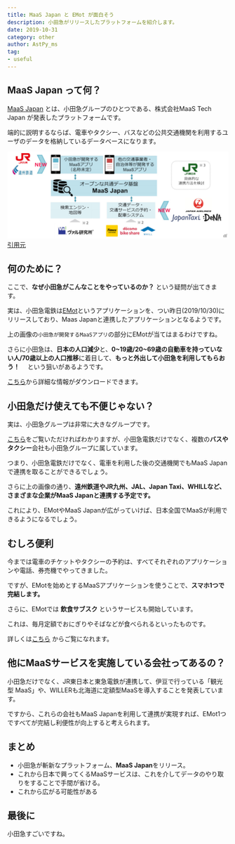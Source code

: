 ```yaml
---
title: MaaS Japan と EMot が面白そう
description: 小田急がリリースしたプラットフォームを紹介します。
date: 2019-10-31
category: other
author: AstPy_ms
tag:
- useful
---
```


## MaaS Japan って何？

[MaaS Japan](https://www.maasjapan.net/) とは、小田急グループのひとつである、株式会社MaaS Tech Japan が発表したプラットフォームです。

端的に説明するならば、電車やタクシー、バスなどの公共交通機関を利用するユーザのデータを格納しているデータベースになります。

![](../.vuepress/public/imgs/maasjapan1.jpg)
[引用元](https://japan.cnet.com/article/35137546/)


## 何のために？

ここで、**なぜ小田急がこんなことをやっているのか？** という疑問が出てきます。

実は、小田急電鉄は[EMot](https://www.emot.jp/)というアプリケーションを、つい昨日(2019/10/30)にリリースしており、Maas Japanと連携したアプリケーションとなるようです。

上の画像の`小田急が開発するMaaSアプリ`の部分にEMotが当てはまるわけですね。

さらに小田急は、**日本の人口減少**と、**0~19歳/20~69歳の自動車を持っていない人/70歳以上の人口推移**に着目して、**もっと外出して小田急を利用してもらおう！** 　という狙いがあるようです。

[こちら](https://www.stat.go.jp/data/nihon/02.html)から詳細な情報がダウンロードできます。


## 小田急だけ使えても不便じゃない？

実は、小田急グループは非常に大きなグループです。

[こちら](https://www.odakyu.jp/company/group/)をご覧いただければわかりますが、小田急電鉄だけでなく、複数の**バスやタクシー**会社も小田急グループに属しています。

つまり、小田急電鉄だけでなく、電車を利用した後の交通機関でもMaaS Japanで連携を取ることができるでしょう。

さらに上の画像の通り、**遠州鉄道やJR九州、JAL、Japan Taxi、WHILLなど、さまざまな企業がMaaS Japanと連携する予定です。**

これにより、EMotやMaaS Japanが広がっていけば、日本全国でMaaSが利用できるようになるでしょう。


## むしろ便利

今までは電車のチケットやタクシーの予約は、すべてそれぞれのアプリケーションや電話、券売機でやってきました。

ですが、EMotを始めとするMaaSアプリケーションを使うことで、**スマホ1つで完結します。**

さらに、EMotでは **飲食サブスク** というサービスも開始しています。

これは、毎月定額でおにぎりやそばなどが食べられるといったものです。

詳しくは[こちら](https://www.emot.jp/service/detail/index_5.html) からご覧になれます。 


## 他にMaaSサービスを実施している会社ってあるの？

小田急だけでなく、JR東日本と東急電鉄が連携して、伊豆で行っている「観光型 MaaS」や、WILLERも北海道に定額型MaaSを導入することを発表しています。

ですから、これらの会社もMaaS Japanを利用して連携が実現すれば、EMot1つですべてが完結し利便性が向上すると考えられます。


## まとめ

- 小田急が斬新なプラットフォーム、**MaaS Japan**をリリース。
- これから日本で興ってくるMaaSサービスは、これを介してデータのやり取りをすることで手間が省ける。
- これから広がる可能性がある

## 最後に

小田急すごいですね。